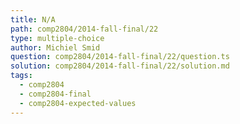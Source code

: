 ```yaml
---
title: N/A
path: comp2804/2014-fall-final/22
type: multiple-choice
author: Michiel Smid
question: comp2804/2014-fall-final/22/question.ts
solution: comp2804/2014-fall-final/22/solution.md
tags:
  - comp2804
  - comp2804-final
  - comp2804-expected-values
---
```

